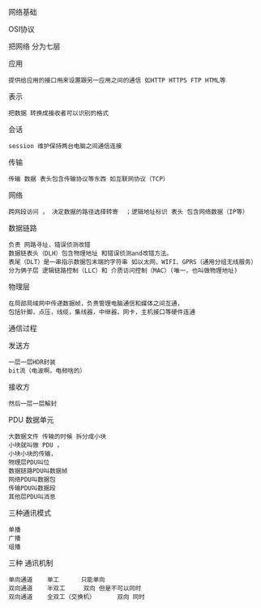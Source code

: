

网络基础

OSI协议

把网络 分为七层


应用

    提供给应用的接口用来设置跟另一应用之间的通信 如HTTP HTTPS FTP HTML等

表示

    把数据 转换成接收者可以识别的格式    

会话

    session 维护保持两台电脑之间通信连接

传输

    传输 数据 表头包含传输协议等东西 如互联网协议（TCP）

网络

    跨网段访问 ， 决定数据的路径选择转寄  ；逻辑地址标识 表头 包含网络数据（IP等）

数据链路
    
    负责 网路寻址，错误侦测改错
    数据链表头（DLH）包含物理地址 和错误侦测and改错方法。
    表尾（DLT）是一串指示数据包末端的字符串 如以太网、WIFI、GPRS（通用分组无线服务）
    分为俩子层 逻辑链路控制（LLC）和 介质访问控制（MAC）(唯一，也叫做物理地址)
    
    
物理层
    
    在局部局域网中传递数据帧，负责管理电脑通信和媒体之间互通，
    包括针脚，点压，线缆，集线器，中继器，网卡，主机接口等硬件连通
    
    
通信过程

发送方

    一层一层HDR封装 
    bit流（电波啊，电频啥的）
    
接收方

    然后一层一层解封
    
PDU 数据单元

    大数据文件 传输的时候 拆分成小块 
    小块就叫做 PDU ，
    小块小块的传输，
    物理层PDU叫位
    数据链路PDU叫数据帧
    网络PDU叫数据包
    传输PDU叫数据段
    其他层PDU叫消息
    
    
三种通讯模式

    单播
    广播
    组播
    
三种 通讯机制
    
    单向通道    单工      只能单向
    双向通道    半双工     双向 但是不可以同时
    双向通道    全双工（交换机）      双向 同时
    
    
    

    

